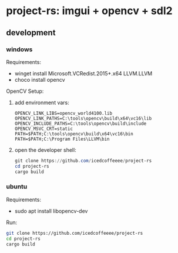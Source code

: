 # project-rs: imgui + opencv + sdl2

## development

### windows

Requirements:
- winget install Microsoft.VCRedist.2015+.x64 LLVM.LLVM
- choco install opencv

OpenCV Setup:
1. add environment vars:
    ```
    OPENCV_LINK_LIBS=opencv_world4100.lib
    OPENCV_LINK_PATHS=C:\tools\opencv\build\x64\vc16\lib
    OPENCV_INCLUDE_PATHS=C:\tools\opencv\build\include
    OPENCV_MSVC_CRT=static
    PATH=$PATH;C:\tools\opencv\build\x64\vc16\bin
    PATH=$PATH;C:\Program Files\LLVM\bin
    ```
1. open the developer shell:
    ```ps1
    git clone https://github.com/icedcoffeeee/project-rs
    cd project-rs
    cargo build
    ```

### ubuntu

Requirements:
- sudo apt install libopencv-dev

Run:
```sh
git clone https://github.com/icedcoffeeee/project-rs
cd project-rs
cargo build
```
